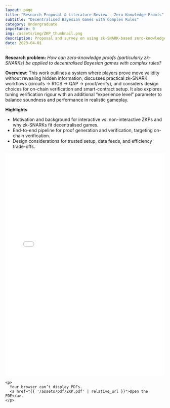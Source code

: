 ```yaml
---
layout: page
title: "Research Proposal & Literature Review - Zero-Knowledge Proofs"
subtitle: "Decentralised Bayesian Games with Complex Rules"
category: Undergraduate
importance: 9
img: /assets/img/ZKP_thumbnail.png
description: Proposal and survey on using zk-SNARK-based zero-knowledge proofs to verify complex actions in decentralised Bayesian games (e.g., poker) without leaking private information.
date: 2023-04-01
---
```


**Research problem:** *How can zero-knowledge proofs (particularly zk-SNARKs) be applied to decentralised Bayesian games with complex rules?*

**Overview:** This work outlines a system where players prove move validity without revealing hidden information, discusses practical zk-SNARK workflows (circuits → R1CS → QAP → proof/verify), and considers design choices for on-chain verification and smart-contract setup. It also explores tuning verification rigour with an additional “experience level” parameter to balance soundness and performance in realistic gameplay.

**Highlights**
- Motivation and background for interactive vs. non-interactive ZKPs and why zk-SNARKs fit decentralised games.
- End-to-end pipeline for proof generation and verification, targeting on-chain verification.
- Design considerations for trusted setup, data feeds, and efficiency trade-offs.

<!-- Inline PDF viewer -->
<div class="pdf-viewer my-3">
  <object
    data="{{ '/assets/pdf/ZKP.pdf' | relative_url }}"
    type="application/pdf"
    width="100%"
    height="700"
  >
    <iframe
      src="{{ '/assets/pdf/ZKP.pdf' | relative_url }}"
      width="100%"
      height="700"
      style="border: none;"
    ></iframe>

    <p>
      Your browser can’t display PDFs.
      <a href="{{ '/assets/pdf/ZKP.pdf' | relative_url }}">Open the PDF</a>.
    </p>
  </object>
</div>
